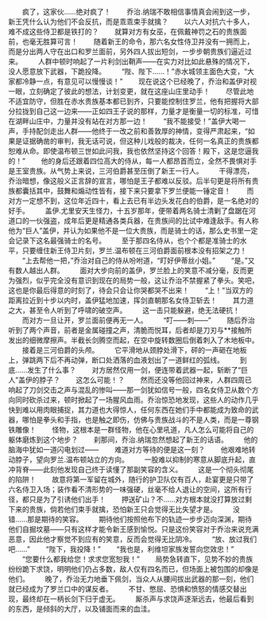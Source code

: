 　　疯了，这家伙……绝对疯了！
　　乔治.纳瑞不敢相信事情真会闹到这一步，新王凭什么认为他们不会反抗，而是乖乖束手就擒？
　　以六人对抗六十多人，难不成这些侍卫都是铁打的？
　　就算对方有女巫，在佩戴神罚之石的贵族面前，也毫无胜算可言！
　　随着新王的命令，那六名女性侍卫并没有一拥而上，而是分出两人守在出口和罗兰面前，另外四人拔出短剑，一步步朝贵族们逼近过来。
　　人群中顿时响起了一片利剑出鞘声——在实力对比如此悬殊的情况下，没人愿意放下武器，下跪投降。
　　“陛、陛下……！”赤水城领主面色大变，“大家都冷静一点，有意见可以慢慢谈！”
　　现在说这个已经晚了，乔治和盖伊对视一眼，立刻确定了彼此的想法，计划变更，就在这座山庄里动手！
　　尽管此地不适宜防守，但胜在赤水贵族基本都已到齐，只要能控制住罗兰，他有把握将大部分拉拢到自己这一边来——正如四王子说的那样，力量才是衡量一切的标准，可惜在湖畔山庄中，力量并没有站在对方那一边！
　　“我不能接受！”盖伊大喝一声，手持配剑走出人群——他终于一改之前和善敦厚的神情，变得严肃起来，“如果是证据确凿的审判，我无话可说，但这种儿戏般的裁决，任何一名真正的贵族都恕难从命。即使温布顿三世如此问我，我也依然坚持这个回答！殿下，这是您逼我的！”
　　他的身后还跟着四位高大的侍从，每一人都昂首而立，全然不畏惧对手是王室贵族。从气势上来说，三河伯爵甚至压倒了新王一行人。
　　干得漂亮，乔治暗想，像这般义正言辞的宣言，哪怕是王子都难以反驳。后半句更是将所有贵族都囊括其中，鼓舞和煽动性皆有，接下来只要拿下罗兰便能一锤定音！
　　而对方一定想不到，这位年近四十，看上去已有半边头发花白的伯爵，是一名绝对的好手。
　　盖伊.尤里安天生怪力，十五岁那年，便带着两名骑士清剿了盘踞在河道口的一伙强盗，成年后更是精通各类兵器，在贵族间的比试中难逢敌手。有人称他为“巨人”盖伊，并认为如果他不是一位大贵族，而是骑士的话，那么史书里一定会记录下这名最强骑士的名号。
　　至于那四名侍从，也个个都是准骑士的水平，只要缠住新王侍卫片刻，罗兰.温布顿在三河伯爵面前根本没有招架之力！
　　“上去帮他一把，”乔治对自己的侍从吩咐道，“盯好伊蒂丝小姐。”
　　“是。”又有数人越出人群。
　　面对大步向前的盖伊，罗兰脸上的笑意不减分毫，反而更为强烈，似乎完全没有意识到现在的局势一般，这让乔治不禁握紧了拳头。笑吧，这也是你最后得意的时刻了，待会只会让你哭都哭不出来！
　　“上！”当双方的距离拉近到十步以内时，盖伊猛地加速，挥剑直朝那名女侍卫斩去！
　　其力道之大，甚至令人听到了呼啸的破空声。
　　这一击只能躲避，绝无法硬抗！
　　而对方一旦让开，罗兰面前便再无一人。
　　“叮——刺——”
　　随后乔治听到了两个声音，前者是金属碰撞之声，清脆而悦耳，后者却是刀刃与**接触所发出的细微摩擦声。半截长剑腾空而起，在空中旋转数圈后倒着刺入了木地板中。
　　接着是三河伯爵的头颅。
　　它平滑地从颈脖处滑下，砰的一声砸在地板上，弹跳两下后不再动弹，断口处洒落的血液划出了一道鲜红的弧线。
　　到底……发生了什么事？
　　对方居然仅用一剑，便连带着武器一起，斩断了“巨人”盖伊的脖子？
　　这怎么可能！？
　　然而还没等他回过神来，人群四周已响起了刀剑交击之声与混乱的惨叫——那一剑犹如信号一般，四名女侍卫从数个方向同时砍杀过来，顿时掀起了一场腥风血雨。乔治惊恐地发现，这些人的动作几乎快到难以用肉眼捕捉，其力道也大得惊人，任何东西在她们手中都能成为致命的武器，哪怕是拳头和手指，也是触之即伤，仿佛与贵族战斗的不是人类，而是一尊钢铁雕像！
　　怪物，这根本是一群怪物，他在心里吼道，凡人怎么可能将自己的躯体磨炼到这个地步？
　　刹那间，乔治.纳瑞忽然想起了新王的话语。
　　他的脑海中犹如一道闪电划过——
　　难道对方等待的便是这一刻？
　　他艰难地转动脖子，望向罗兰.温布顿站立的方向。
　　一股难以抑制的寒意从脚底升起，直冲背脊——此刻他发现自己终于读懂了那副笑容的含义。
　　这是一个彻头彻尾的陷阱！
　　故意将第一军留在城外，随行的护卫队仅有百人，赴宴更是只带了六名侍卫入场；装作看不清形势的一味强硬，丝毫不给人退让的空间，这所有行径，都只是为了引诱他们出手！
　　押送矿山？不……对方根本就没打算放过剩下来的贵族，倘若他们束手就擒，恐怕新王只会觉得无比失望才是。
　　没错……那是期待的笑容。
　　期待他们按照他布下的轨迹一步步迈向深渊，期待他们自掘坟墓——只有这样才能令新王感到愉悦。只是这份笑容对于乔治来说充满恶意，因此他才察觉不到应有的笑意，反而会觉得无比阴冷。
　　“放、放过我们吧……”
　　“陛下，我投降！”
　　“我也是，利维坦家族发誓向您效忠！”
　　“您要什么都我给您！求求您宽恕我！”
　　局势急转直下，见势不妙的贵族纷纷跪下求饶，明明他们仍占多数，敌人仅有四名而已，但场面上被包围的却像是他们。
　　晚了，乔治无力地垂下佩剑，当众人从腰间拔出武器的那一刻，他们就已经成为了罗兰口中的谋反者。
　　不甘、憋屈、恐惧和愤怒的情感交替出现，最终却在一柄长剑下归于虚无。
　　厮杀声与求饶声逐渐远去，他最后看到的东西，是倾斜的大厅，以及铺面而来的血洼。